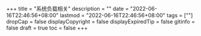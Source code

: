 +++
title = "系统负载相关"
description = ""
date = "2022-06-16T22:46:56+08:00"
lastmod = "2022-06-16T22:46:56+08:00"
tags = [""]
dropCap = false
displayCopyright = false
displayExpiredTip = false
gitinfo = false
draft = true
toc = false
+++

